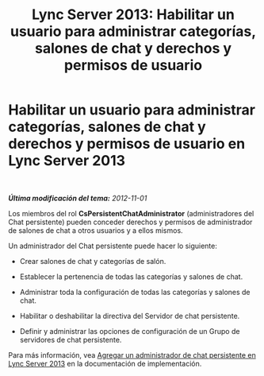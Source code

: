 ﻿---
title: 'Lync Server 2013: Habilitar un usuario para administrar categorías, salones de chat y derechos y permisos de usuario'
TOCTitle: Habilitar un usuario para administrar categorías, salones de chat y derechos y permisos de usuario
ms:assetid: 6c551be3-bc74-4d0e-9008-ddfabd86e940
ms:mtpsurl: https://technet.microsoft.com/es-es/library/JJ215876(v=OCS.15)
ms:contentKeyID: 48275615
ms.date: 01/07/2017
mtps_version: v=OCS.15
ms.translationtype: HT
---

# Habilitar un usuario para administrar categorías, salones de chat y derechos y permisos de usuario en Lync Server 2013

 

_**Última modificación del tema:** 2012-11-01_

Los miembros del rol **CsPersistentChatAdministrator** (administradores del Chat persistente) pueden conceder derechos y permisos de administrador de salones de chat a otros usuarios y a ellos mismos.

Un administrador del Chat persistente puede hacer lo siguiente:

  - Crear salones de chat y categorías de salón.

  - Establecer la pertenencia de todas las categorías y salones de chat.

  - Administrar toda la configuración de todas las categorías y salones de chat.

  - Habilitar o deshabilitar la directiva del Servidor de chat persistente.

  - Definir y administrar las opciones de configuración de un Grupo de servidores de chat persistente.

Para más información, vea [Agregar un administrador de chat persistente en Lync Server 2013](lync-server-2013-adding-a-persistent-chat-administrator.md) en la documentación de implementación.

